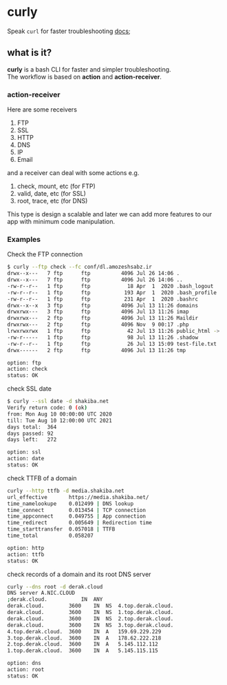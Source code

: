 # curly
Speak `curl` for faster troubleshooting
[docs](https://docs.shakiba.net/tools/curly);

## what is it?
**curly** is a bash CLI for faster and simpler troubleshooting.  
The workflow is based on **action** and **action-receiver**.  

### action-receiver
Here are some receivers  
1. FTP
2. SSL
3. HTTP
4. DNS
5. IP
6. Email 

and a receiver can deal with some actions e.g.  
1. check, mount, etc (for FTP)
2. valid, date, etc (for SSL)
4. root, trace, etc (for DNS)

This type is design a scalable and later we can add more features to our app with minimum code manipulation.

### Examples
Check the FTP connection
```bash
$ curly --ftp check --fc conf/dl.amozeshsabz.ir
drwx--x---   7 ftp      ftp          4096 Jul 26 14:06 .
drwx--x---   7 ftp      ftp          4096 Jul 26 14:06 ..
-rw-r--r--   1 ftp      ftp            18 Apr  1  2020 .bash_logout
-rw-r--r--   1 ftp      ftp           193 Apr  1  2020 .bash_profile
-rw-r--r--   1 ftp      ftp           231 Apr  1  2020 .bashrc
drwx--x--x   3 ftp      ftp          4096 Jul 13 11:26 domains
drwxrwx---   3 ftp      ftp          4096 Jul 13 11:26 imap
drwxrwx---   2 ftp      ftp          4096 Jul 13 11:26 Maildir
drwxrwx---   2 ftp      ftp          4096 Nov  9 00:17 .php
lrwxrwxrwx   1 ftp      ftp            42 Jul 13 11:26 public_html -> ./domains/pz11313.parspack.net/public_html
-rw-r-----   1 ftp      ftp            98 Jul 13 11:26 .shadow
-rw-r--r--   1 ftp      ftp            26 Jul 13 15:09 test-file.txt
drwx------   2 ftp      ftp          4096 Jul 13 11:26 tmp

option: ftp
action: check
status: OK
```

check SSL date 
```bash
$ curly --ssl date -d shakiba.net
Verify return code: 0 (ok)
from: Mon Aug 10 00:00:00 UTC 2020
till: Tue Aug 10 12:00:00 UTC 2021
days total:  364
days passed: 92
days left:   272

option: ssl
action: date
status: OK
```

check TTFB of a domain 
```bash
curly --http ttfb -d media.shakiba.net
url_effective       https://media.shakiba.net/
time_namelookupe    0.012499 | DNS lookup
time_connect        0.013454 | TCP connection
time_appconnect     0.049755 | App connection
time_redirect       0.005649 | Redirection time
time_starttransfer  0.057018 | TTFB
time_total          0.058207

option: http
action: ttfb
status: OK
```

check records of a domain and its root DNS server
```bash
curly --dns root -d derak.cloud
DNS server A.NIC.CLOUD
;derak.cloud.			IN	ANY
derak.cloud.		3600	IN	NS	4.top.derak.cloud.
derak.cloud.		3600	IN	NS	1.top.derak.cloud.
derak.cloud.		3600	IN	NS	2.top.derak.cloud.
derak.cloud.		3600	IN	NS	3.top.derak.cloud.
4.top.derak.cloud.	3600	IN	A	159.69.229.229
3.top.derak.cloud.	3600	IN	A	178.62.222.218
2.top.derak.cloud.	3600	IN	A	5.145.112.112
1.top.derak.cloud.	3600	IN	A	5.145.115.115

option: dns
action: root
status: OK
```
